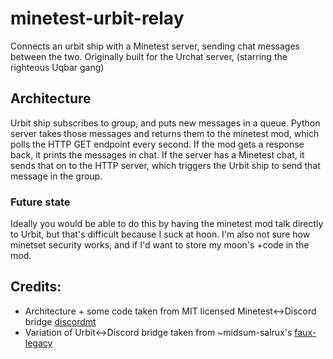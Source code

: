 # minetest-urbit-relay
Connects an urbit ship with a Minetest server, sending chat messages between the two. Originally built for the Urchat server, (starring the righteous Uqbar gang)

## Architecture
Urbit ship subscribes to group, and puts new messages in a queue. Python server takes those messages and returns them to the minetest mod, which polls the HTTP GET endpoint every second. If the mod gets a response back, it prints the messages in chat. If the server has a Minetest chat, it sends that on to the HTTP server, which triggers the Urbit ship to send that message in the group.


### Future state
Ideally you would be able to do this by having the minetest mod talk directly to Urbit, but that's difficult because I suck at hoon. I'm also not sure how minetset security works, and if I'd want to store my moon's +code in the mod.


## Credits: 
+ Architecture + some code taken from MIT licensed Minetest<->Discord bridge [discordmt](https://github.com/archfan7411/discordmt)
+ Variation of Urbit<->Discord bridge taken from ~midsum-salrux's [faux-legacy](https://github.com/midsum-salrux/faux-legacy)



